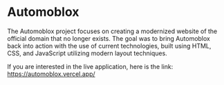 # Automoblox

The Automoblox project focuses on creating a modernized website of the official domain that no longer exists. The goal was to bring Automoblox back into action with the use of current technologies, built using HTML, CSS, and JavaScript utilizing modern layout techniques.

If you are interested in the live application, here is the link: https://automoblox.vercel.app/

